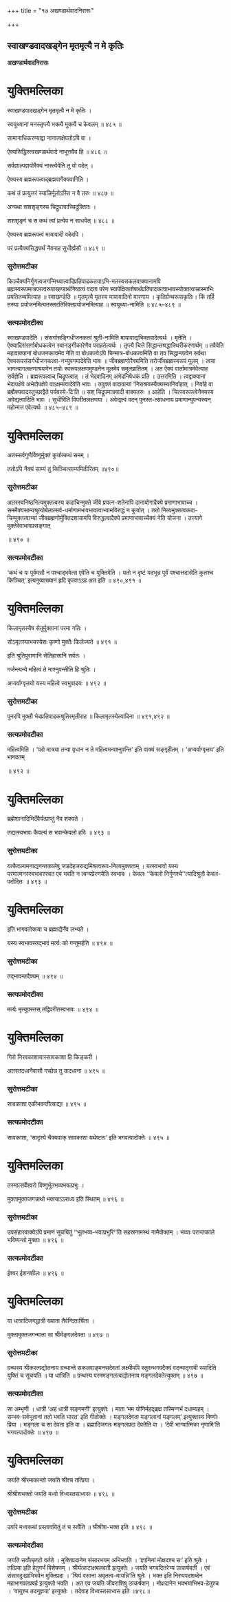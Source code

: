 +++
title = "१७ अखण्डार्थवादनिरासः"

+++


## स्वाखण्डवादखड्गेन मृतमृत्यै न मे कृतिः

**अखण्डार्थवादनिरासः**

# **युक्तिमल्लिका**

स्वाखण्डवादखड्गेन मृतमृत्यै न मे कृतिः ।

स्वयूथ्यानां मनस्तृप्त्यै भक्त्यै मुक्त्यै च केवलम् ॥ ४८५ ॥

सामानाधिकरण्याद्वा नानात्वक्षेपतोऽपि वा ।

ऐक्यसिद्धिस्त्वखण्डार्थवादे नाभूत्तवैव हि ॥ ४८६ ॥

सर्वज्ञाल्पज्ञयोरैक्यं नास्त्येवेति तु यो वदेत् ।

ऐक्यस्य ब्रह्मरूपत्वाद्ब्रह्मवागैक्यवागिति ।

कथं तं प्रत्युत्तरं स्यान्निर्मूलोऽस्ति न वै तरुः ॥ ४८७ ॥

अन्यथा शशशृङ्गस्य चिद्रूपत्वाच्चिदुक्तितः ।

शशशृङ्गं च स कथं त्वां प्रत्येव न साधयेत् ॥ ४८८ ॥

ऐक्यस्य ब्रह्मरूपत्वं मायावादी वदेदपि ।

परं प्रत्यैक्यसिद्ध्यर्थं नैवमाह सुधीर्ह्यसौ ॥ ४८९ ॥

### **सुरोत्तमटीका**

किञ्चैक्यनिर्गुणत्वजगन्मिथ्यात्वादिप्रतिपादकतयाऽभि-मतस्वसकलवाक्यानामपि ब्रह्मस्वरूपमात्रपरत्वरूपाखण्डार्थनिष्ठत्वं वदता परेण स्वापेक्षिताशेषार्थप्रतिपादकत्वाभावस्योक्तत्वान्नास्माभिः प्रयतितव्यमित्याह ॥ स्वाखण्डेति ॥ मृतमृत्यै मृतस्य मायावादिनो मारणाय । कृतिर्ग्रन्थरूपाकृतिः। किं तर्हि तस्याः प्रयोजनमित्यतस्तदतिरिक्तप्रयोजनमित्याह ॥ स्वयूथ्या-नामिति ॥ ४८५–४८९ ॥

### **सत्यप्रमोदटीका**

स्वाखण्डवादेति । संसर्गासङ्गिधीजनकत्वं श्रुती-नामिति मायावाद्यभिमतवादेत्यर्थः । मृतेति । ऐक्यादिसंसर्गाबोधकत्वेन स्वानङ्गीकारेणैव पराहतेत्यर्थः । तृप्त्यै चित्ते सिद्धान्तश्रद्धास्थिरीकरणार्थम् ॥ तवैवेति महावाक्यानां बोधजनकत्वमेव नेति वा बोधकत्वेऽपि चिन्मात्र-बोधकत्वमिति वा तव सिद्धान्तत्वेन सर्वथा ऐक्यरूपसंसर्गधीजनकत्वा-नभ्युपगमादेवेति भावः ॥ जीवब्रह्मणोरैक्यमिति तरोर्जीवब्रह्मस्वरूपं मूलम् । त्वया भागत्यागलक्षणाश्रयणेन तयोः स्वरूपलक्षणमुण्डनेन मूलमेव समुत्खातितम् । अत ऐक्यं वार्तामात्रमेवेत्याह सर्वज्ञेति । ब्रह्मरूपत्वाच् चिद्रूपत्वात् । तं भेदवादिनम् अभेदनिषेधकं प्रति । उत्तरमिति । त्वद्वाक्यानां भेदापक्षेपे अभेदोपक्षेपे वाऽक्षमत्वादेवेति भावः । तदुक्तं वादावल्यां ‘निराश्रयस्यैक्यस्यानिर्वाहात् । निर्वाहे वा ब्रह्मैक्यवादस्तुच्छाद्वैते पर्यवस्ये-दि’ति ॥ सश् चिद्रूपमात्रवादी वाक्यतरुः ॥ आहेति । चित्स्वरूपत्वेनैक्यस्य अवेद्यत्वादिति भावः । सुधीरिति विपरीतलक्षणया । अवेद्यत्वं वदन् पुनस्त-त्साधनाय प्रमाणान्युपन्यस्यन् महोन्मत्त एवेत्यर्थः ॥ ४८५–४८९ ॥

# **युक्तिमल्लिका**

अतस्सर्वगुणैर्विष्णुर्मुक्तं कुर्यात्कथं समम् ।

ततोऽपि नैक्यं साम्यं तु किञ्चित्साम्यमितीरितम् ॥४९०॥

### **सुरोत्तमटीका**

अतस्स्वनिष्ठनित्यमुक्तत्वस्य कदाचिन्मुक्ते जीवे प्रयत्न-शतेनापि दानायोगादैक्ये प्रमाणाभावाच्च । सममैक्यसाम्यश्रुत्योर्बलात्सर्व-धर्माणामभावभावत्वाभ्यामविरुद्धं न कुर्यात् । ततो नित्यमुक्तत्वकदा-चिन्मुक्तत्वाभ्यां जीवब्रह्मणोर्मुक्तिदशायामपि विरुद्धत्वादैक्ये प्रमाणाभावाच्चैक्यं नेति योजना । तत्त्यागे मुक्तेरेवाभावप्रसङ्गात्

॥ ४९० ॥

### **सत्यप्रमोदटीका**

‘कथं च यः पूर्वमसौ न पश्चाद्भवेत्स एवेति च युक्तिमेति । यतो न दृष्टं यदभून्न पूर्वं पश्चात्तदासेति कुतश्च किञ्चित्’ इत्यनुव्याख्यानं हृदि कृत्वाऽऽह अत इति ॥ ४९०,४९१ ॥

# **युक्तिमल्लिका**

किलामृतस्यैष सेतुर्मुक्तानां परमा गतिः ।

सोऽमृतस्याभयस्येशः कृष्णो मुक्तैः किलेज्यते ॥ ४९१ ॥

इति श्रुतिपुराणानि सेतिहासानि सर्वतः ।

गर्जन्त्यन्ये महित्वं ते नाश्नुवन्तीति हि श्रुतिः ।

अप्यर्वाग्वृत्तयो यस्य महित्वे स्वभुवादयः ॥ ४९२ ॥

### **सुरोत्तमटीका**

पुनरपि मुक्तौ भेदप्रतिपादकश्रुतिस्मृतीराह ॥ किलामृतस्येत्यादिना ॥ ४९१,४९२ ॥

### **सत्यप्रमोदटीका**

महित्वमिति । ‘परो मात्रया तन्वा वृधान न ते महित्वमन्वश्नुवन्ति’ इति वाक्यं सङ्गृहीतम् । ‘अप्यर्वाग्वृत्तय’ इति भागवतम्

॥ ४९२ ॥

# **युक्तिमल्लिका**

ब्रह्मेशानादिभिर्देवैर्यत्प्राप्तुं नैव शक्यते ।

तद्यत्स्वभावः कैवल्यं स भवान्केवलो हरिः ॥ ४९३ ॥

### **सुरोत्तमटीका**

यत्कैवल्यमनाद्यनन्तकालेषु जडदेहजराद्यमिश्रत्वरूप-नित्यमुक्तत्वम् । यत्स्वभावो यस्य परमात्मनस्स्वभावस्स्वत एव भवति न त्वन्यप्रेरणयेति स्वभावः । केवलः ‘‘केवलो निर्गुणश्चे’’त्यादिश्रुतौ केवल-पदोदितः ॥ ४९३ ॥

# **युक्तिमल्लिका**

इति भागवतोक्त्या च ब्रह्माद्यैर्नैव लभ्यते ।

यस्य स्वभावस्तद्भावं मर्त्यः को गन्तुमर्हति ॥ ४९४ ॥

### **सुरोत्तमटीका**

तद्भावन्तदैक्यम् ॥ ४९४ ॥

### **सत्यप्रमोदटीका**

मर्त्यः मृत्युग्रस्तस् तद्विपरीतस्वभावः ॥ ४९४ ॥

# **युक्तिमल्लिका**

गिरो निरवकाशायास्सावकाशा हि किङ्करी ।

अतस्तदध्वनैवासौ गच्छेन्न तु कदध्वना ॥ ४९५ ॥

### **सुरोत्तमटीका**

सावकाशा एकीभवन्तीत्याद्या ॥ ४९५ ॥

### **सत्यप्रमोदटीका**

सावकाशा, ‘सादृश्ये चैक्यवाक् सावकाशा यथेष्टतः’ इति भगवत्पादोक्तेः ॥ ४९५ ॥

# **युक्तिमल्लिका**

तस्मात्सर्वेश्वरो विष्णुर्भूतभव्यभवत्प्रभुः ।

मुक्तामुक्तजगन्नाथो भक्त्याऽऽराध्य इति स्थितम् ॥ ४९६ ॥

### **सुरोत्तमटीका**

उपसंहारवाक्येऽपि प्रमाणं सूचयितुं ‘‘भूतभव्य-भवत्प्रभुरि’’ति सहस्रनामस्थं नामैवोक्तम् । भव्याः परान्तकाले भविष्यन्तो मुक्ताः ॥ ४९६ ॥

### **सत्यप्रमोदटीका**

ईश्वर ईशनशीलः ॥ ४९६ ॥

# **युक्तिमल्लिका**

या धात्रादिजगद्धात्री ख्याता तैर्वन्दितार्चिता ।

मुक्तामुक्तजगन्माता सा श्रीर्मङ्गलदेवता ॥ ४९७ ॥

### **सुरोत्तमटीका**

ग्रन्थस्य श्रीकरत्वद्योतनाय ग्रन्थान्ते सकलवाङ्मनसदेवतां लक्ष्मीमपि स्तुवन्भगवदैक्यं वदन्मातृगामी स्यादिति युक्तिं च सूचयति ॥ या धात्रिति ॥ ग्रन्थस्य परममङ्गलत्वद्योतनाय मङ्गलदेवतेत्युक्तम् ॥ ४९७ ॥

### **सत्यप्रमोदटीका**

सा अम्भृणी । धात्री ‘अहं धात्री सङ्गमनी’ इत्युक्तेः । माता ‘मम योनिर्महद्ब्रह्म तस्मिन्गर्भं दधाम्यहम् । सम्भवः सर्वभूतानां ततो भवति भारत’ इति गीतोक्तेः । मङ्गलदेवता मङ्गलानां मङ्गलम्’ इत्युक्तस्य विष्णोः प्रिया । मङ्गला च सा देवता इति वा । ब्रह्मादिजगतः मङ्गलप्रदा देवतेति वा । ‘देवी भाग्यात्मिका नृणामि’ति भगवत्पादोक्तेः ॥ ४९७ ॥

# **युक्तिमल्लिका**

जयति श्रीरमाकान्तो जयति श्रीश्च तत्प्रिया ।

श्रीश्रीशभक्तो जयति मध्वो विध्वस्तसाध्वसः ॥ ४९८ ॥

### **सुरोत्तमटीका**

उपरि मध्वकथां प्रस्तावयितुं तं च स्तौति ॥ श्रीश्रीश-भक्त इति ॥ ४९८ ॥

### **सत्यप्रमोदटीका**

जयति सर्वोत्कृष्टो वर्तते । मुक्तिप्रदानेन संसारभयम् अभिभवति । ‘ज्ञानिनां मोक्षदश्च सः’ इति श्रुतेः । तत्प्रिया इति हेतुगर्भं विशेषणम् । श्रीर्यत्कटाक्षबलवती इत्युक्तेः । जयति भगवदितरेभ्य उत्कर्षवती । एवं संसारदुःखाभिभवेन मुक्तिप्रदा । ‘श्रियं वसाना अमृतत्व-मायन्नि’ति श्रुतेः । भक्त इति निरुपपदशब्देन महाभागवतप्रबर्ह इत्युक्तो भवति । अत एव जयति जीवराशिषु उत्कर्षवान् । मोक्षदानेन भवभयाभिभव-हेतुश्च । ‘वायुश्च तदनुज्ञया’ इत्युक्तेः । तदेवाह विध्वस्तसाध्वस इति ॥४९८॥

